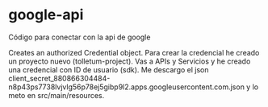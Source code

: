 # google-api
Código para conectar con la api de google

Creates an authorized Credential object. 
Para crear la credencial he  creado un proyecto nuevo (tolletum-project). Vas a APIs y Servicios  y he creado una credencial con ID de usuario (sdk). Me descargo el json client_secret_880866304484-n8p43ps7738lvjvlg56p78ej5gibp9l2.apps.googleusercontent.com.json y lo meto en src/main/resources.

